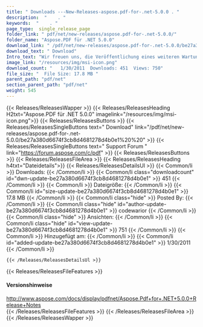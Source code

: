 ```yaml
---
title: " Downloads ---New-Releases-aspose.pdf-for-.net-5.0.0 . "
description:  "    . " 
keywords:  "    . " 
page_type:  single_release_page
folder_link: " pdf/net/new-releases/aspose.pdf-for-.net-5.0.0/"
folder_name: "Aspose.PDF für .NET 5.0.0"
download_link: " /pdf/net/new-releases/aspose.pdf-for-.net-5.0.0/be27a380d6674f3cb8d4681278d4b0e1"
download_text: " Download"
Intro_text: "Wir freuen uns, die Veröffentlichung eines weiteren Wartungsve..."
image_link: "/resources/img/msi-icon.png"
download_count: "   1/30/2011  Downloads: 451  Views: 750"
file_size: "  File Size: 17.8 MB "
parent_path: "pdf/net"
section_parent_path: "pdf/net"
weight: 545
---
```


{{< Releases/ReleasesWapper >}}
  {{< Releases/ReleasesHeading H2txt="Aspose.PDF für .NET 5.0.0" imagelink="/resources/img/msi-icon.png">}}
  {{< Releases/ReleasesButtons >}}
    {{< Releases/ReleasesSingleButtons text=" Download" link="/pdf/net/new-releases/aspose.pdf-for-.net-5.0.0/be27a380d6674f3cb8d4681278d4b0e1%20%20" >}}
    {{< Releases/ReleasesSingleButtons text=" Support Forum " link="https://forum.aspose.com/c/pdf" >}}
  {{< Releases/ReleasesButtons >}}
  {{< Releases/ReleasesFileArea >}}
    {{< Releases/ReleasesHeading h4txt="Dateidetails">}}
    {{< Releases/ReleasesDetailsUl >}}
            {{< Common/li >}} Downloads: {{< /Common/li >}}
      {{< Common/li class="downloadcount" id="dwn-update-be27a380d6674f3cb8d4681278d4b0e1" >}} 451 {{< /Common/li >}}
      {{< Common/li >}} Dateigröße: {{< /Common/li >}}
      {{< Common/li id="size-update-be27a380d6674f3cb8d4681278d4b0e1" >}} 17.8 MB {{< /Common/li >}} 
      {{< Common/li  class="hide" >}} Posted By: {{< /Common/li >}} 
      {{< Common/li class="hide" id="author-update-be27a380d6674f3cb8d4681278d4b0e1" >}} codewarior {{< /Common/li >}}
      {{< Common/li class="hide" >}} Ansichten: {{< /Common/li >}}
      {{< Common/li class="hide" id="view-update-be27a380d6674f3cb8d4681278d4b0e1" >}} 751 {{< /Common/li >}}
      {{< Common/li >}} Hinzugefügt am: {{< /Common/li >}}
      {{< Common/li id="added-update-be27a380d6674f3cb8d4681278d4b0e1" >}} 1/30/2011 {{< /Common/li >}} 

    {{< /Releases/ReleasesDetailsUl >}}

  {{< Releases/ReleasesFileFeatures >}}
      <h4>Versionshinweise</h4><div> <a href="http://www.aspose.com/docs/display/pdfnet/Aspose.Pdf+for+.NET+5.0.0+Release+Notes">http://www.aspose.com/docs/display/pdfnet/Aspose.Pdf+for+.NET+5.0.0+Release+Notes</a></div>
  {{< /Releases/ReleasesFileFeatures >}}
 {{< /Releases/ReleasesFileArea >}}
{{< /Releases/ReleasesWapper >}}



